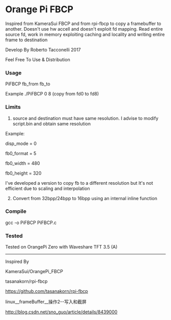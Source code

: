 # Orange Pi FBCP

Inspired from KameraSui FBCP and from rpi-fbcp to copy a framebuffer to another. Doesn't use hw accell and doesn't exploit fd mapping.
Read entire source fd, work in memory exploiting caching and locality and writing entire frame to destination

Develop By Roberto Tacconelli 2017

Feel Free To Use & Distribution

### Usage

PiFBCP   fb_from   fb_to

Example
./PiFBCP 0 8 (copy from fd0 to fd8)

### Limits

1. source and destination must have same resolution. I advise to modify script.bin and obtain same resolution

  Example:
  
  disp_mode = 0
  
  fb0_format = 5
  
  fb0_width = 480
  
  fb0_height = 320
  
  
I've developed a version to copy fb to a different resolution but It's not efficient due to scaling and interpolation

2. Convert from 32bpp/24bpp to 16bpp using an internal inline function

### Compile

gcc -o  PiFBCP PiFBCP.c

### Tested

Tested on OrangePi Zero with Waveshare TFT 3.5 (A)


------

Inspired By

KameraSui/OrangePi_FBCP

tasanakorn/rpi-fbcp

https://github.com/tasanakorn/rpi-fbcp

linux__frameBuffer__操作2--写入和截屏

http://blog.csdn.net/sno_guo/article/details/8439000
